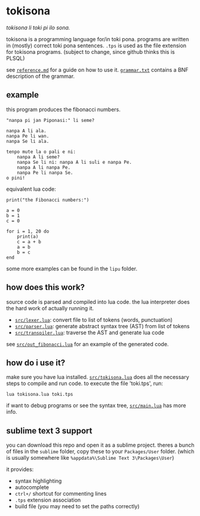 # tokisona
_tokisona li toki pi ilo sona._

tokisona is a programming language for/in toki pona. programs are written in (mostly) correct toki pona sentences. `.tps` is used as the file extension for tokisona programs. (subject to change, since github thinks this is PLSQL)

see [`reference.md`](reference.md) for a guide on how to use it. [`grammar.txt`](grammar.txt) contains a BNF description of the grammar.

## example
this program produces the fibonacci numbers.

	"nanpa pi jan Piponasi:" li seme?

	nanpa A li ala.
	nanpa Pe li wan.
	nanpa Se li ala.

	tenpo mute la o pali e ni:
		nanpa A li seme?
		nanpa Se li ni: nanpa A li suli e nanpa Pe.
		nanpa A li nanpa Pe.
		nanpa Pe li nanpa Se.
	o pini!

equivalent lua code:

	print("the Fibonacci numbers:")

	a = 0
	b = 1
	c = 0

	for i = 1, 20 do
		print(a)
		c = a + b
		a = b
		b = c
	end

some more examples can be found in the `lipu` folder.

## how does this work?
source code is parsed and compiled into lua code. the lua interpreter does the hard work of actually running it.

 * [`src/lexer.lua`](src/lexer.lua): convert file to list of tokens (words, punctuation)
 * [`src/parser.lua`](src/parser.lua): generate abstract syntax tree (AST) from list of tokens
 * [`src/transpiler.lua`](src/transpiler.lua): traverse the AST and generate lua code

see [`src/out_fibonacci.lua`](src/out_fibonacci.lua) for an example of the generated code.

## how do i use it?
make sure you have lua installed. [`src/tokisona.lua`](src/tokisona.lua) does all the necessary steps to compile and run code. to execute the file 'toki.tps', run:

	lua tokisona.lua toki.tps

if want to debug programs or see the syntax tree, [`src/main.lua`](src/main.lua) has more info.

## sublime text 3 support
you can download this repo and open it as a sublime project.
theres a bunch of files in the `sublime` folder, copy these to your `Packages/User` folder. (which is usually somewhere like `%appdata%\Sublime Text 3\Packages\User`)

it provides:
* syntax highlighting
* autocomplete
* `ctrl+/` shortcut for commenting lines
* `.tps` extension association
* build file (you may need to set the paths correctly)

